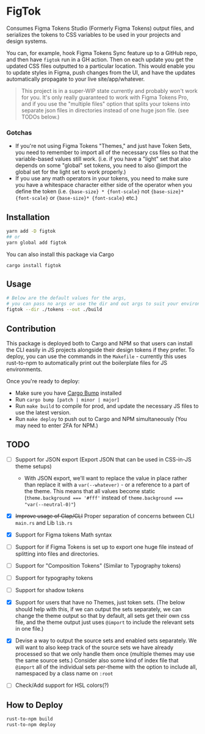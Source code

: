 # FigTok
Consumes Figma Tokens Studio (Formerly Figma Tokens) output files, and serializes the tokens to CSS variables to be used in your projects and design systems.

You can, for example, hook Figma Tokens Sync feature up to a GitHub repo, and then have `figtok` run in a GH action. Then on each update you get the updated CSS files outputted to a particular location. This would enable you to update styles in Figma, push changes from the UI, and have the updates automatically propagate to your live site/app/whatever.

> This project is in a super-WIP state currently and probably won't work for you. It's only really guaranteed to work with Figma Tokens Pro, and if you use the "multiple files" option that splits your tokens into separate json files in directories instead of one huge json file. (see TODOs below.)

### Gotchas
- If you're not using Figma Tokens "Themes," and just have Token Sets, you need to remember to import all of the necessary css files so that the variable-based values still work. (i.e. if you have a "light" set that also depends on some "global" set tokens, you need to also @import the global set for the light set to work properly.)
- If you use any math operators in your tokens, you need to make sure you have a whitespace character either side of the operator when you define the token (i.e. `{base-size} * {font-scale}` not `{base-size}*{font-scale}` or `{base-size}* {font-scale}` etc.)

## Installation
```bash
yarn add -D figtok
## or
yarn global add figtok
```

You can also install this package via Cargo
```
cargo install figtok
```

## Usage
```bash
# Below are the default values for the args, 
# you can pass no args or use the dir and out args to suit your environment
figtok --dir ./tokens --out ./build
```

## Contribution
This package is deployed both to Cargo and NPM so that users can install the CLI easily in JS projects alongside their design tokens if they prefer. To deploy, you can use the commands in the `Makefile` - currently this uses rust-to-npm to automatically print out the boilerplate files for JS environments.

Once you're ready to deploy:
- Make sure you have [Cargo Bump](https://crates.io/crates/cargo-bump) installed 
- Run `cargo bump [patch | minor | major]`
- Run `make build` to compile for prod, and update the necessary JS files to use the latest version.
- Run `make deploy` to push out to Cargo and NPM simultaneously (You may need to enter 2FA for NPM.)

## TODO
- [ ] Support for JSON export (Export JSON that can be used in CSS-in-JS theme setups)
	- With JSON export, we'll want to replace the value in place rather than replace it with a `var(--whatever)` - or a reference to a part of the theme. This means that all values become static (`theme.background === '#fff'` instead of `theme.background === "var(--neutral-0)"`) 
- [X] ~~Improve usage of Clap/CLI~~ Proper separation of concerns between CLI `main.rs` and Lib `lib.rs`
- [X] Support for Figma tokens Math syntax
- [ ] Support for if Figma Tokens is set up to export one huge file instead of splitting into files and directories.
- [ ] Support for "Composition Tokens" (Similar to Typography tokens)
- [ ] Support for typography tokens
- [ ] Support for shadow tokens
- [X] Support for users that have no Themes, just token sets. (The below should help with this, if we can output the sets separately, we can change the theme output so that by default, all sets get their own css file, and the theme output just uses `@import` to include the relevant sets in one file.)
- [X] Devise a way to output the source sets and enabled sets separately. We will want to also keep track of the source sets we have already processed so that we only handle them once (multiple themes may use the same source sets.) Consider also some kind of index file that `@import` all of the individual sets per-theme with the option to include all, namespaced by a class name on `:root`
- [ ] Check/Add support for HSL colors(?)


## How to Deploy

```bash
rust-to-npm build
rust-to-npm deploy
```